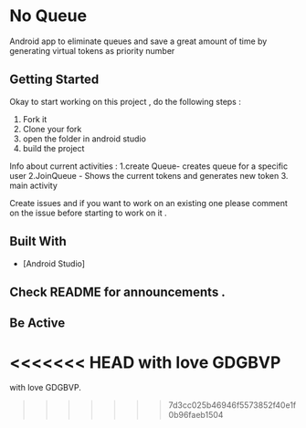 # No Queue

Android app to eliminate queues and save a great amount of time by generating virtual tokens as priority number

## Getting Started

Okay to start working on this project , do the following steps :
1. Fork it 
2. Clone your fork
3. open the folder in android studio 
4. build the project 


Info about current activities :
1.create Queue- creates queue for a specific user
2.JoinQueue - Shows the current tokens and generates new token 
3. main activity 

Create issues and if you want to work on an existing one please comment on the issue before starting to work on it .

## Built With

* [Android Studio]



## Check README for announcements .

## Be Active 

<<<<<<< HEAD
with love GDGBVP
=======
with love GDGBVP.
>>>>>>> 7d3cc025b46946f5573852f40e1f0b96faeb1504
